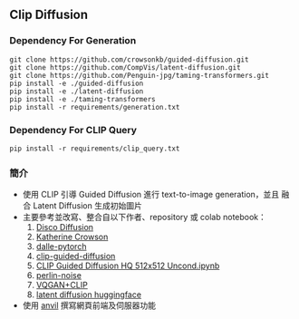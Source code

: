 ## Clip Diffusion

### Dependency For Generation
```
git clone https://github.com/crowsonkb/guided-diffusion.git
git clone https://github.com/CompVis/latent-diffusion.git
git clone https://github.com/Penguin-jpg/taming-transformers.git
pip install -e ./guided-diffusion
pip install -e ./latent-diffusion
pip install -e ./taming-transformers
pip install -r requirements/generation.txt
```

### Dependency For CLIP Query
```
pip install -r requirements/clip_query.txt
```

### 簡介
- 使用 CLIP 引導 Guided Diffusion 進行 text-to-image generation，並且
  融合 Latent Diffusion 生成初始圖片
- 主要參考並改寫、整合自以下作者、repository 或 colab notebook：
  1. [Disco Diffusion](https://github.com/alembics/disco-diffusion)
  2. [Katherine Crowson](https://github.com/crowsonkb)
  3. [dalle-pytorch](https://github.com/lucidrains/DALLE-pytorch)
  4. [clip-guided-diffusion](https://github.com/afiaka87/clip-guided-diffusion)
  5. [CLIP Guided Diffusion HQ 512x512 Uncond.ipynb](https://colab.research.google.com/drive/1QBsaDAZv8np29FPbvjffbE1eytoJcsgA)
  6. [perlin-noise](https://gist.github.com/adefossez/0646dbe9ed4005480a2407c62aac8869)
  7. [VQGAN+CLIP](https://colab.research.google.com/drive/1go6YwMFe5MX6XM9tv-cnQiSTU50N9EeT?fbclid=IwAR30ZqxIJG0-2wDukRydFA3jU5OpLHrlC_Sg1iRXqmoTkEhaJtHdRi6H7AI)
  8. [latent diffusion huggingface](https://huggingface.co/spaces/multimodalart/latentdiffusion)
- 使用 [anvil](https://anvil.works/) 撰寫網頁前端及伺服器功能